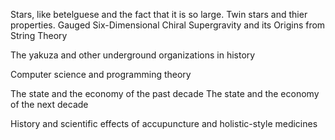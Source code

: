 Stars, like betelguese and the fact that it is so large. Twin stars and thier properties. Gauged Six-Dimensional
Chiral Supergravity and its
Origins from String Theory

The yakuza and other underground organizations in history

Computer science and programming theory 

The state and the economy of the past decade
The state and the economy of the next decade

History and scientific effects of accupuncture and holistic-style medicines